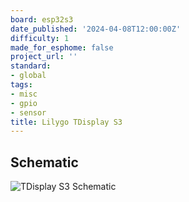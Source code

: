 ```yaml
---
board: esp32s3
date_published: '2024-04-08T12:00:00Z'
difficulty: 1
made_for_esphome: false
project_url: ''
standard:
- global
tags:
- misc
- gpio
- sensor
title: Lilygo TDisplay S3
---
```


## Schematic

![TDisplay S3 Schematic](tdisplay-s3.webp "TDisplay S3 Schematic")